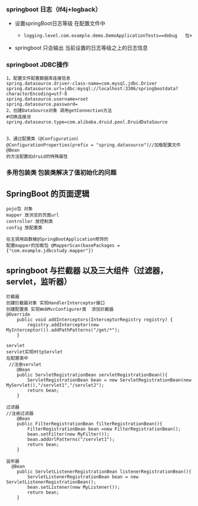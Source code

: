 ### springboot 日志（lf4j+logback）

+ 设置springBoot日志等级 在配置文件中  

  + ```xml
    logging.level.com.example.demo.DemoApplicationTests==debug   包+类
    ```

+ springboot 只会输出 当前设置的日志等级之上的日志信息





### springboot JDBC操作

```
1、配置文件配置数据库连接信息
spring.datasource.driver-class-name=com.mysql.jdbc.Driver
spring.datasource.url=jdbc:mysql://localhost:3306/springbootdata?characterEncoding=utf-8
spring.datasource.username=root
spring.datasource.password=
2、创建DataSource对象 调用getConnection方法
#切换连接池
spring.datasource.type=com.alibaba.druid.pool.DruidDataSource  


3、通过配置类（@Configuration）
@ConfigurationProperties(prefix = "spring.datasource")//加载配置文件
@Bean
的方法配置如druid的特殊属性

```

### 多用包装类 包装类解决了值初始化的问题

## SpringBoot 的页面逻辑

```
pojo包 对象
mapper 放浏览的页面url
controller 放控制类
config 放配置类

在主调用函数被@SpringBootApplication修饰的
配置mapper的加载包 @MapperScan(basePackages = {"com.example.jdbcstudy.mapper"})
```

## springboot 与拦截器 以及三大组件（过滤器，servlet，监听器）

```
拦截器 
创建拦截器对象 实现HandlerInterceptor接口
创建配置类 实现WebMvcConfigurer类  添加拦截器
@Override
    public void addInterceptors(InterceptorRegistry registry) {
        registry.addInterceptor(new MyInterceptor()).addPathPatterns("/get/*");
    }
```

```
servlet
servlet实现HttpServlet  
在配置类中
 //注册servlet
    @Bean
    public ServletRegistrationBean servletRegistrationBean(){
        ServletRegistrationBean bean = new ServletRegistrationBean(new MyServlet(),"/servlet1","/servlet2");
        return bean;
    }
```

```
过滤器
//注册过滤器
    @Bean
    public FilterRegistrationBean filterRegistrationBean(){
        FilterRegistrationBean bean =new FilterRegistrationBean();
        bean.setFilter(new MyFilter());
        bean.addUrlPatterns("/servlet1");
        return bean;
    }
```

```
监听器
  @Bean
    public ServletListenerRegistrationBean listenerRegistrationBean(){
        ServletListenerRegistrationBean bean = new ServletListenerRegistrationBean();
        bean.setListener(new MyListener());
        return bean;
    }
```

